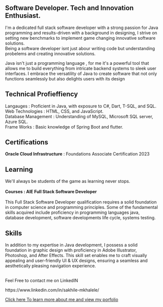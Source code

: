 <h2>Software Developer. Tech and Innovation Enthusiast.</h2>

<p>I'm a dedicated full stack software developer with a strong passion for Java programming and results-driven with a background in designing, I strive on setting new benchmarks to implement game changing innovative software solutions.
    <br>
    Being a software developer isnt just abour writing code but understanding probelems and creating innovative solutions. 
</p>
<p>
Java isn't just a programming language , for me it's a powerful tool that allows me to build everything from intricate backend systems to sleek user interfaces. I embrace the versatility of Java to create software that not only functions seamlessly but also delights users with its design
</p>
<p>
    <h2> Technical Profieffiency </h2> Langauges     : Proficient in Java, with exposure to C#, Dart, T-SQL, and SQL. <br>
    Web Technologies     : HTML, CSS, and JavaScript.
    <br>
    Database Management     : Understanding of MySQL, Microsoft SQL server, Azure SQL.
    <br>
    Frame Works     : Basic knowledge of Spring Boot and flutter.
    <br>
    
</p>

<h2>Certifications</h2>
<p><strong>Oracle Cloud Infrastructure</strong> : Foundations Associate Certification 2023
</p>


<h2>Learning</h2>
<p>We'll always be students of the game as learning never stops. <br><br> <Strong>Courses : AIE Full Stack Software Developer </Strong> <br> <br> This Full Stack Software 
  Developer qualification requires a solid foundation in computer science and programming principles. Some of the fundamental skills acquired include proficiency in programming 
  languages java, database development, software developments life cycle, systems testing. 
</p>
<p>
    <h2>Skills</h2>
    <p>
        In addition to my expertise in Java development, I possess a solid foundation in graphic design with proficiency in Adobe Illustrator, Photoshop, and After Effects. This skill set enables me to craft
        visually appealing and user-friendly UI & UX designs, ensuring a seamless and aesthetically pleasing navigation experience.
</p>
</p>

<p><br>Feel Free to contact me on  LinkedIN </p>
  https://www.linkedin.com/in/sakhile-mkhalele/
<p><a href="https://sakhilemkhalele.pages.dev/" target="blank_"> Click here To learn more about me and view my porfolio</a></p>

<!---
SakhileM17/SakhileM17 is a ✨ special ✨ repository because its `README.md` (this file) appears on your GitHub profile.
You can click the Preview link to take a look at your changes.
--->
